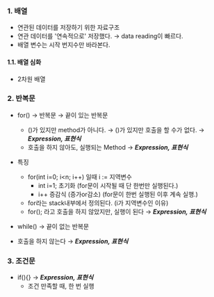 ### 1. 배열
- 연관된 데이터를 저장하기 위한 자료구조
- 연관 데이터를 '연속적으로' 저장했다. → data reading이 빠르다.
- 배열 변수는 시작 번지수만 바라본다.

#### 1.1. 배열 심화
- 2차원 배열

### 2. 반복문
- for() → 반복문 → 끝이 있는 반복문
  - ()가 있지만 method가 아니다. → ()가 있지만 호출을 할 수가 없다. → ***Expression, 표현식*** 
  - 호출을 하지 않아도, 실행되는 Method → ***Expression, 표현식***
    
- 특징
    - for(int i=0; i<n; i++) 일때 i := 지역변수
      - int i=1; 초기화 (for문이 시작될 때 단 한번만 실행된다.)
      - i++ 증감식 (증가or감소) (for문이 한번 실행된 이후 계속 실행.)
    - for라는 stack내부에서 정의된다. (i가 지역변수인 이유)
    - for(); 라고 호출을 하지 않았지만, 실행이 된다 → ***Expression, 표현식***
    
- while() → 끝이 없는 반복문
 - 호출을 하지 않는다 → ***Expression, 표현식***

### 3. 조건문
- if(){} → ***Expression, 표현식***
    - 조건 만족할 때, 한 번 실행